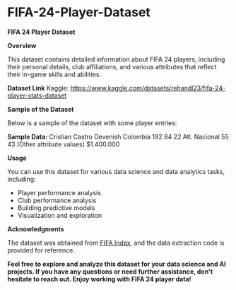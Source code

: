 # FIFA-24-Player-Dataset

**FIFA 24 Player Dataset**

**Overview**

This dataset contains detailed information about FIFA 24 players, including their personal details, club affiliations, and various attributes that reflect their in-game skills and abilities.

**Dataset Link**
Kaggle: https://www.kaggle.com/datasets/rehandl23/fifa-24-player-stats-dataset

**Sample of the Dataset**

Below is a sample of the dataset with some player entries:


**Sample Data:**
Cristian Castro Devenish
Colombia
192
84
22
Atl. Nacional
55
43
(Other attribute values)
$1.400.000


**Usage**

You can use this dataset for various data science and data analytics tasks, including:

* Player performance analysis
* Club performance analysis
* Building predictive models
* Visualization and exploration

**Acknowledgments**

The dataset was obtained from <a href="https://www.fifaindex.com/players/">FIFA Index</a>, and the data extraction code is provided for reference.

**Feel free to explore and analyze this dataset for your data science and AI projects. If you have any questions or need further assistance, don't hesitate to reach out. Enjoy working with FIFA 24 player data!**
